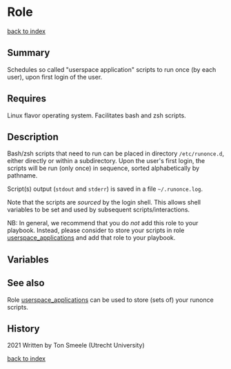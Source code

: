 # Role <name>
[back to index](../index.md#Roles)

## Summary
Schedules so called "userspace application" scripts to run once (by each user), 
upon first login of the user.

## Requires
Linux flavor operating system. Facilitates bash and zsh scripts.

## Description
Bash/zsh scripts that need to run can be placed in directory `/etc/runonce.d`,
either directly or within a subdirectory. Upon the user's first login, 
the scripts will be run (only once) in sequence, sorted alphabetically by pathname.

Script(s) output (`stdout` and `stderr`) is saved in a file `~/.runonce.log`.

Note that the scripts are *sourced* by the login shell. This allows shell variables
to be set and used by subsequent scripts/interactions.

NB: In general, we recommend that you do *not* add this role to your playbook. 
Instead, please consider to store your scripts in role 
[userspace_applications](./userspace_applications.md) 
and add that role to your playbook. 
 
## Variables

## See also
Role [userspace_applications](./userspace_applications.md) can be used to store
(sets of) your runonce scripts.

## History
2021 Written by Ton Smeele (Utrecht University)



[back to index](../index.md#Roles)
